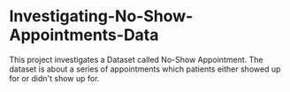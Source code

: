 # Investigating-No-Show-Appointments-Data
This project investigates a Dataset called No-Show Appointment. The dataset is about a series of appointments which patients either showed up for or didn't show up for. 
